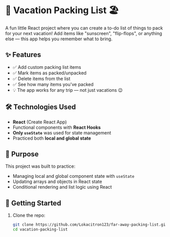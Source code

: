 # 🧳 Vacation Packing List 🏖️

A fun little React project where you can create a to-do list of things to pack for your next vacation! Add items like "sunscreen", "flip-flops", or anything else — this app helps you remember what to bring.

## ✨ Features

- ✅ Add custom packing list items
- ✅ Mark items as packed/unpacked
- ✅ Delete items from the list
- ✅ See how many items you've packed
- 💡 The app works for any trip — not just vacations 😉

## 🛠️ Technologies Used

- **React** (Create React App)
- Functional components with **React Hooks**
- **Only `useState`** was used for state management
- Practiced both **local and global state**

## 🎯 Purpose

This project was built to practice:

- Managing local and global component state with `useState`
- Updating arrays and objects in React state
- Conditional rendering and list logic using React

## 🚀 Getting Started

1. Clone the repo:
   ```bash
   git clone https://github.com/Lokacitron123/far-away-packing-list.git
   cd vacation-packing-list
   ```

